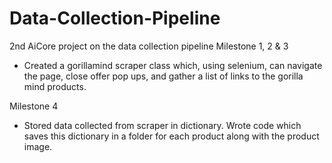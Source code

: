 # Data-Collection-Pipeline
2nd AiCore project on the data collection pipeline
Milestone 1, 2 & 3
* Created a gorillamind scraper class which, using selenium, can navigate the page, close offer pop ups, and gather a list of links to the gorilla mind products.

Milestone 4
* Stored data collected from scraper in dictionary. Wrote code which saves this dictionary in a folder for each product along with the product image.